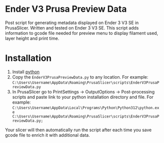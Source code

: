 # Ender V3 Prusa Preview Data
Post script for generating metadata displayed on Ender 3 V3 SE in PrusaSlicer. Written and tested on Ender 3 V3 SE.
This script adds information to gcode file needed for preview menu to display filament used, layer height and print time.

# Installation

1. Install [python](https://www.python.org/downloads/)
2. Copy the `EnderV3PrusaPreviewData.py` to any location. For example:
```C:\Users\Username\AppData\Roaming\PrusaSlicer\scripts\EnderV3PrusaPreviewData.py```
3. In PrusaSlicer go to PrintSettings -> OutputOptions -> Post-processing scripts and paste link to your python installation directory and file. 
For example:
```C:\Users\Username\AppData\Local\Programs\Python\Python312\python.exe C:\Users\Username\AppData\Roaming\PrusaSlicer\scripts\EnderV3PrusaPreviewData.py;```

Your slicer will then automatically run the script after each time you save gcode file to enrich it with additional data.